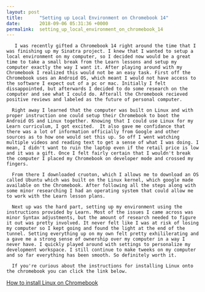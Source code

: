 ```yaml
---
layout: post
title:      "Setting up Local Environment on Chromebook 14"
date:       2018-09-06 05:31:36 +0000
permalink:  setting_up_local_environment_on_chromebook_14
---
```



       I was recently gifted a Chromebook 14 right around the time that I was finishing up my Sinatra project. I knew that I wanted to setup a local environment on my computer, so I decided now would be a great time to take a small break from the Learn lessons and setup my computer exactly the way I want it. After playing around with my Chromebook I realized this would not be an easy task. First off the Chromebook uses an Android OS, which meant I would not have access to the software I expect out of a pc or mac. Initially I felt dissappointed, but afterwards I decided to do some research on the computer and see what I could do. Afterall the Chromebook recieved positive reviews and labeled as the future of personal computer.

      Right away I learned that the computer was built on Linux and with proper instruction one could setup their Chromebook to boot the Android OS and Linux together. Knowing that I could use Linux for my Learn curriculum, I got excited.  It also gave me confidance that there was a lot of information officially from Google and other sources as to how one would set this up. So off I went watching multiple videos and reading text to get a sense of what I was doing. I mean, I didn't want to ruin the laptop even if the retail price is low and it was a gift. Once I felt fairly certain that I wouldn't break the computer I placed my Chromebook on developer mode and crossed my fingers. 

      From there I downloaded cruoton, which I allows me to download an OS called Ubuntu which was built on the Linux kernel, which google made available on the Chromebook. After following all the steps along with some minor researching I had an operating system that could allow me to work with the Learn lesson plans. 

      Next up was the hard part, setting up my environment using the instructions provided by Learn. Most of the issues I came across was minor Syntax adjustments, but the amount of research needed to figure it out was pretty involved. It never felt like I was at risk of losing my computer so I kept going and found the light at the end of the tunnel. Setting everything up on my own felt pretty exhililerating and a gave me a strong sense of ownership over my computer in a way I never have. I quickly played around with settings to personalize my development workspace. I still continue to make tweeks on my computer and so far everything has been smooth. So definitely worth it. 

      If you're curious about the instructions for installing Linux onto the chromebook you can click the link below. 

[How to install Linux on Chromebook](https://chromebook.guide/crouton/)
